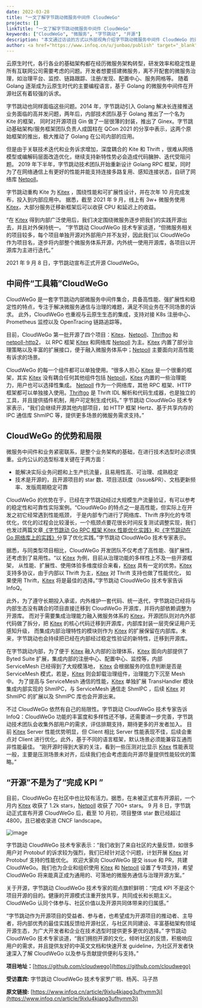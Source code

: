 ```yaml
---
date: 2022-03-28
title: "一文了解字节跳动微服务中间件 CloudWeGo"
projects: []
linkTitle: "一文了解字节跳动微服务中间件 CloudWeGo"
keywords: ["CloudWeGo", "微服务", "字节跳动", "开源"]
description: "本文通过访谈的方式以外部视角介绍字节跳动微服务中间件 CloudWeGo 的开源背景、优势和局限以及开源目标等。"
author: <a href="https://www.infoq.cn/u/junbao/publish" target="_blank">Junbao Zhang</a>
---
```


云原生时代，各行各业的基础架构都在经历微服务架构转型，研发效率和稳定性是所有互联网公司需要考虑的问题。开发者想要搭建微服务，离不开配套的微服务治理，如治理平台、监控、链路跟踪、注册/发现、配置中心、服务网格等。
随着 Golang 逐渐成为云原生时代的主要编程语言，基于 Golang 的微服务中间件在开源社区有着较强的诉求。

字节跳动也同样面临这些问题。2014 年，字节跳动引入 Golang 解决长连接推送业务面临的高并发问题，两年后，内部技术团队基于 Golang 推出了一个名为 Kite 的框架，
同时对开源项目 Gin 做了一层很薄的封装，推出了 Ginex。字节跳动基础架构/服务框架团队负责人成国柱在 QCon 2021 的分享中表示，这两个原始框架的推出，极大推动了 Golang 在公司内部的应用。

但是由于关联技术迭代和业务诉求增加，深度耦合的 Kite 和 Thrift ，很难从网络模型或编解码层面改造优化，继续支持新特性势必会造成代码臃肿、迭代受阻问题。
2019 年下半年，字节跳动技术团队开始重新设计 Golang RPC 框架，同时为了在网络通信上有更好的性能并能支持连接多路复用、感知连接状态，自研了网络库 [Netpoll][Netpoll]。

字节跳动重构 Kite 为 [Kitex][Kitex] ，围绕性能和可扩展性设计，并在次年 10 月完成发布，投入到内部应用中。
据悉，截至 2021 年 9 月，线上有 3w+ 微服务使用 [Kitex][Kitex]，大部分服务迁移新框架后可以收获 CPU 和延迟上的收益。

“在 [Kitex][Kitex] 得到内部广泛使用后，我们决定围绕微服务逐步把我们的实践开源出去，并且对外保持统一。
”字节跳动 CloudWeGo 技术专家谈道，“但微服务相关的项目较多，每个项目单独开源对外部用户并不友好，因此我们以 CloudWeGo 作为项目名，逐步将内部整个微服务体系开源，内外统一使用开源库，各项目以开源库为主进行迭代。”

2021 年 9 月 8 日，字节跳动宣布正式开源 CloudWeGo。

## **中间件“工具箱”CloudWeGo**

CloudWeGo 是一套字节跳动内部微服务中间件集合，具备高性能、强扩展性和稳定性的特点，专注于解决微服务通信与治理的难题，满足不同业务在不同场景的诉求。
此外，CloudWeGo 也重视与云原生生态的集成，支持对接 K8s 注册中心、Prometheus 监控以及 OpenTracing 链路追踪等。

目前，CloudWeGo 第一批开源了四个项目：[Kitex][Kitex]、[Netpoll][Netpoll]、[Thriftgo][Thriftgo] 和 [netpoll-http2](https://github.com/cloudwego/netpoll-http2)，
以 RPC 框架 [Kitex][Kitex] 和网络库 [Netpoll][Netpoll] 为主。[Kitex][Kitex] 内置了部分治理策略以及丰富的扩展接口，便于融入微服务体系中；[Netpoll][Netpoll] 主要面向对高性能有诉求的场景。

CloudWeGo 的每一个组件都可以单独使用。“很多人担心 [Kitex][Kitex] 是一个很重的框架，其实 [Kitex][Kitex] 没有耦合任何其他组件包括 [Netpoll][Netpoll]，[Kitex][Kitex] 内置的一些治理能力，用户也可以选择性集成。
[Netpoll][Netpoll] 作为一个网络库，其他 RPC 框架、HTTP 框架都可以单独接入使用。[Thriftgo][Thriftgo] 是 Thrift IDL 解析和代码生成器，也是独立的工具，并且提供插件机制，用户可定制生成代码。”
字节跳动 CloudWeGo 技术专家表示，“我们会继续开源其他内部项目，如 HTTP 框架 Hertz、基于共享内存的 IPC 通信库 ShmIPC 等，提供更多场景的微服务需求支持。”

## **CloudWeGo 的优势和局限**

微服务中间件和业务紧密联系，是整个业务架构的基础，在进行技术选型时必须慎重。业内公认的选型标准关键在于两方面：

* 能解决实际业务问题和上生产抗流量，且易用性高、可治理、成熟稳定
* 技术是开源的，且开源项目的 star 数、项目活跃度（Issue&PR）、文档更新频率、发版周期稳定可靠

CloudWeGo 的优势在于，已经在字节跳动经过大规模生产流量验证，有可以参考的稳定性和可靠性实际案例。“CloudWeGo 的特点之一是高性能，但实际上在开发之初它经常遇到性能瓶颈，
于是内部专门进行了网络库、Thrift 序列化的专项优化，优化的过程会比较漫长，一个瓶颈点要花很长时间反复测试调整实现，我们也发过两篇文章[《字节跳动 Go RPC 框架 Kitex 性能优化实践》](http://www.cloudwego.io/zh/blog/2021/09/23/%E5%AD%97%E8%8A%82%E8%B7%B3%E5%8A%A8-go-rpc-%E6%A1%86%E6%9E%B6-kitex-%E6%80%A7%E8%83%BD%E4%BC%98%E5%8C%96%E5%AE%9E%E8%B7%B5/)和[《字节跳动在 Go 网络库上的实践》](https://www.cloudwego.io/zh/blog/2020/05/24/%E5%AD%97%E8%8A%82%E8%B7%B3%E5%8A%A8%E5%9C%A8-go-%E7%BD%91%E7%BB%9C%E5%BA%93%E4%B8%8A%E7%9A%84%E5%AE%9E%E8%B7%B5/)分享了优化实践。”字节跳动 CloudWeGo 技术专家表示。

据悉，与同类型项目相比，CloudWeGo 开发团队不仅考虑了高性能、强扩展性，还考虑到了易用性。“以 [Kitex][Kitex] 为例，目前从治理功能的多样性上不及一些开源框架，
从性能、扩展性、使用体验多维度综合来看，[Kitex][Kitex] 具有一定的优势。[Kitex][Kitex] 支持多协议，由于内部以 Thrift 为主，[Kitex][Kitex] 对 Thrift 支持也做了性能优化，
如果使用 Thrift，[Kitex][Kitex] 将是最佳的选择。”字节跳动 CloudWeGo 技术专家告诉 InfoQ。

此外，为了遵守长期投入承诺，内外维护一套代码、统一迭代，字节跳动已经将与内部生态没有耦合的项目直接迁移到 CloudWeGo 开源库，并将内部依赖调整为开源库。
而对于需要集成治理能力融入微服务体系的 [Kitex][Kitex]，开源团队则对内外部代码做了拆分，把 [Kitex][Kitex] 的核心代码迁移到开源库，内部库封装一层壳保证用户无感知升级，
而集成内部治理特性的模块则作为 [Kitex][Kitex] 的扩展保留在内部库。未来，字节跳动也会持续把已经在内部经过稳定性验证的新特性，迁移到开源库。

在字节跳动内部，为了便于 [Kitex][Kitex] 融入内部的治理体系，[Kitex][Kitex] 面向内部提供了 Byted Suite 扩展，集成内部的注册中心、配置中心、监控等，内部 ServiceMesh 已经得到了大规模落地，
[Kitex][Kitex] 会根据服务的信息判断是否是 ServiceMesh 模式，若是，[Kitex][Kitex] 则会卸载治理组件，治理能力下沉至 Mesh 中。
为了提高与 ServiceMesh 通信的性能，[Kitex][Kitex] 单独扩展 TransHandler 模块集成内部实现的 ShmIPC，与 ServiceMesh 通信走 ShmIPC ，后续 [Kitex][Kitex] 对 ShmIPC 的扩展以及 ShmIPC 库也会开源出来。

不过 CloudWeGo 依然有自己的局限性。字节跳动 CloudWeGo 技术专家告诉 InfoQ：CloudWeGo 功能的丰富度和多样性还不够，还需要进一步完善，字节跳动技术团队会收集外部用户的需求，评估排期支持，期待更多的开发者加入。
目前 [Kitex][Kitex] Server 性能优势明显，但 Client 相比 Server 性能表现不佳，后续会重点对 Client 进行优化。此外，基于不同的语言框架，默认场景必须能兼容互通而非性能最佳。
“刚开源时得到大家的关注，看到一些压测对比显示 [Kitex][Kitex] 性能表现一般，主要是压测场景未对齐，后续我们也会考虑面向开源尽量提供性能较优的策略。”

## **“开源”不是为了“完成 KPI ”**

目前，CloudWeGo 在社区中也比较有活力。据悉，在未被正式宣布开源前，一个月内 [Kitex][Kitex] 收获了 1.2k stars，[Netpoll][Netpoll] 收获了 700+ stars。
9 月 8 日，字节跳动正式宣布开源 CloudWeGo 后，截至 10 月初，项目整体 star 数已经超过 4800，且已被收录进 CNCF landscape。

![image](/img/blog/article_to_learn_about_CloudWeGo/image.png)

字节跳动 CloudWeGo 技术专家表示：“我们收到了来自社区的大量反馈，如很多用户对 Protobuf 的诉求较为强烈，我们已经针对这个问题，计划开展 [Kitex][Kitex] 对 Protobuf 支持的性能优化。
欢迎大家向 CloudWeGo 提交 issue 和 PR，共建 CloudWeGo。我们也为企业和组织使用 [Kitex][Kitex] 和 [Netpoll][Netpoll] 设置了专项支持，希望 CloudWeGo 将来能真正成为通用的、可落地的微服务通信与治理开源方案。”

关于开源，字节跳动 CloudWeGo 技术专家的观点旗帜鲜明：“完成 KPI 不是这个项目开源的目的。健康的开源模式注重开放共享，共同成长和长期主义。CloudWeGo 认同个体参与、社区价值以及开源共同体带来的归属感。”

“字节跳动作为开源项目的受益者、参与者，也希望成为开源项目的推动者、主导者，将内部优秀的最佳实践反馈给开源社区，与社区共同建设、丰富基础架构领域开源生态，为广大开发者和企业在技术选型时提供更多更优的选择。”
字节跳动 CloudWeGo 技术专家谈道，“我们拥抱开源的文化，倾听社区的反馈，积极响应用户的需求，并且提供友好的中英文文档和快速开发 guideline，为社区开发者快速深入了解 CloudWeGo 以及参与贡献提供便利与支持。”

**项目地址：**[https://github.com/cloudwego](https://github.com/cloudwego)

**受访嘉宾:**  字节跳动 CloudWeGo 技术专家罗广明、杨芮、马子昂

**原文链接:** [https://www.infoq.cn/article/9ixlu4kjapg3ufhymm3j](https://www.infoq.cn/article/9ixlu4kjapg3ufhymm3j)

[Kitex]: https://github.com/cloudwego/kitex
[Netpoll]: https://github.com/cloudwego/netpoll
[Thriftgo]: https://github.com/cloudwego/thriftgo
